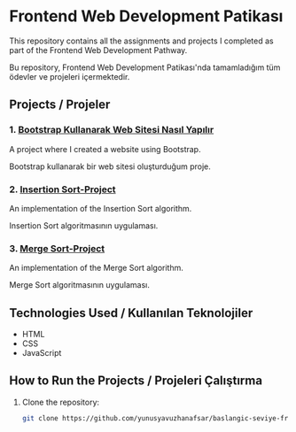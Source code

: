 # Frontend Web Development Patikası

This repository contains all the assignments and projects I completed as part of the Frontend Web Development Pathway.

Bu repository, Frontend Web Development Patikası'nda tamamladığım tüm ödevler ve projeleri içermektedir.

## Projects / Projeler

### 1. [Bootstrap Kullanarak Web Sitesi Nasıl Yapılır](https://github.com/yunusyavuzhanafsar/baslangic-seviye-frontend-web-development-patikasi/blob/main/Bootstrap%20Kullanarak%20Web%20Sitesi%20Nas%C4%B1l%20Yap%C4%B1l%C4%B1r/Readme.md)
A project where I created a website using Bootstrap.

Bootstrap kullanarak bir web sitesi oluşturduğum proje.

### 2. [Insertion Sort-Project](https://github.com/yunusyavuzhanafsar/baslangic-seviye-frontend-web-development-patikasi/blob/main/Insertion%20Sort-Project/insertion.md)
An implementation of the Insertion Sort algorithm.

Insertion Sort algoritmasının uygulaması.

### 3. [Merge Sort-Project](https://github.com/yunusyavuzhanafsar/baslangic-seviye-frontend-web-development-patikasi/blob/main/Merge%20Sort-Project/mergesort.md)
An implementation of the Merge Sort algorithm.

Merge Sort algoritmasının uygulaması.

## Technologies Used / Kullanılan Teknolojiler

- HTML
- CSS
- JavaScript

## How to Run the Projects / Projeleri Çalıştırma

1. Clone the repository:
   ```bash
   git clone https://github.com/yunusyavuzhanafsar/baslangic-seviye-frontend-web-development-patikasi.git
